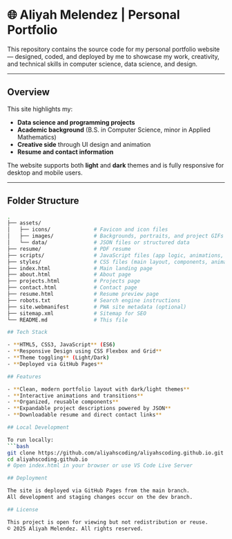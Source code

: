 # 🌐 Aliyah Melendez | Personal Portfolio

This repository contains the source code for my personal portfolio website — designed, coded, and deployed by me to showcase my work, creativity, and technical skills in computer science, data science, and design.

---

## Overview

This site highlights my:
- **Data science and programming projects**
- **Academic background** (B.S. in Computer Science, minor in Applied Mathematics)
- **Creative side** through UI design and animation
- **Resume and contact information**

The website supports both **light** and **dark** themes and is fully responsive for desktop and mobile users.

---

## Folder Structure

```bash
.
├── assets/
│   ├── icons/              # Favicon and icon files
│   ├── images/             # Backgrounds, portraits, and project GIFs
│   └── data/               # JSON files or structured data
├── resume/                 # PDF resume
├── scripts/                # JavaScript files (app logic, animations, theme)
├── styles/                 # CSS files (main layout, components, animations, tokens)
├── index.html              # Main landing page
├── about.html              # About page
├── projects.html           # Projects page
├── contact.html            # Contact page
├── resume.html             # Resume preview page
├── robots.txt              # Search engine instructions
├── site.webmanifest        # PWA site metadata (optional)
├── sitemap.xml             # Sitemap for SEO
└── README.md               # This file

## Tech Stack

- **HTML5, CSS3, JavaScript** (ES6)
- **Responsive Design using CSS Flexbox and Grid**
- **Theme toggling** (Light/Dark)
- **Deployed via GitHub Pages**

## Features

- **Clean, modern portfolio layout with dark/light themes**
- **Interactive animations and transitions**
- **Organized, reusable components**
- **Expandable project descriptions powered by JSON**
- **Downloadable resume and direct contact links**

## Local Development

To run locally:
```bash
git clone https://github.com/aliyahscoding/aliyahscoding.github.io.git
cd aliyahscoding.github.io
# Open index.html in your browser or use VS Code Live Server

## Deployment

The site is deployed via GitHub Pages from the main branch.
All development and staging changes occur on the dev branch.

## License

This project is open for viewing but not redistribution or reuse.
© 2025 Aliyah Melendez. All rights reserved.